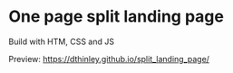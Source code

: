 # One page split landing page
Build with HTM, CSS and JS 

Preview: https://dthinley.github.io/split_landing_page/
